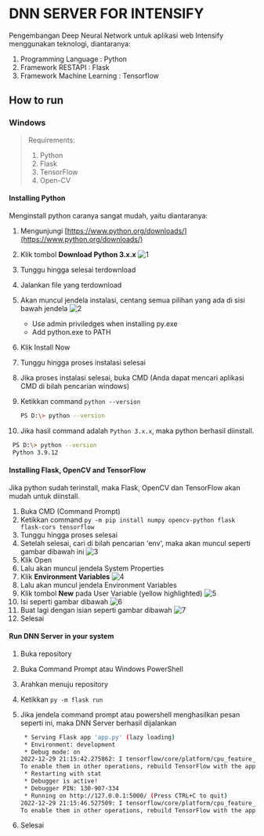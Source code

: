 # DNN SERVER FOR INTENSIFY

Pengembangan Deep Neural Network untuk aplikasi web Intensify menggunakan teknologi, diantaranya:

1. Programming Language : Python
2. Framework RESTAPI : Flask
3. Framework Machine Learning : Tensorflow

## How to run

### Windows

> Requirements:
>
> 1. Python
> 2. Flask
> 3. TensorFlow
> 4. Open-CV

#### Installing Python

Menginstall python caranya sangat mudah, yaitu diantaranya:

1. Mengunjungi [https://www.python.org/downloads/](https://www.python.org/downloads/)
2. Klik tombol **Download Python 3.x.x**
   ![1](tutorials/img/1.PNG "Text to show on mouseover")
3. Tunggu hingga selesai terdownload
4. Jalankan file yang terdownload
5. Akan muncul jendela instalasi, centang semua pilihan yang ada di sisi bawah jendela
   ![2](tutorials/img/2.PNG "Text to show on mouseover")
   * Use admin priviledges when installing py.exe
   * Add python.exe to PATH
6. Klik Install Now
7. Tunggu hingga proses instalasi selesai
8. Jika proses instalasi selesai, buka CMD (Anda dapat mencari aplikasi CMD di bilah pencarian windows)
9. Ketikkan command `python --version`

   ```bash
   PS D:\> python --version
   ```

10. Jika hasil command adalah `Python 3.x.x`, maka python berhasil diinstall.

  ```bash
   PS D:\> python --version
   Python 3.9.12
  ```

#### Installing Flask, OpenCV and TensorFlow

Jika python sudah terinstall, maka Flask, OpenCV dan TensorFlow akan mudah untuk diinstall.

1. Buka CMD (Command Prompt)
2. Ketikkan command `py -m pip install numpy opencv-python flask flask-cors tensorflow`
3. Tunggu hingga proses selesai
4. Setelah selesai, cari di bilah pencarian 'env', maka akan muncul seperti gambar dibawah ini
   ![3](tutorials/img/3.PNG "Text to show on mouseover")
5. Klik Open
6. Lalu akan muncul jendela System Properties
7. Klik **Environment Variables**
   ![4](tutorials/img/4.PNG "Text to show on mouseover")
8. Lalu akan muncul jendela Environment Variables
9. Klik tombol **New** pada User Variable (yellow highlighted)
    ![5](tutorials/img/5.PNG "Text to show on mouseover")
10. Isi seperti gambar dibawah
    ![6](tutorials/img/6.PNG "Text to show on mouseover")
11. Buat lagi dengan isian seperti gambar dibawah
    ![7](tutorials/img/7.PNG "Text to show on mouseover")
12. Selesai
  
#### Run DNN Server in your system

1. Buka repository
2. Buka Command Prompt atau Windows PowerShell
3. Arahkan menuju repository
4. Ketikkan `py -m flask run`
5. Jika jendela command prompt atau powershell menghasilkan pesan seperti ini, maka DNN Server berhasil dijalankan

   ```bash
    * Serving Flask app 'app.py' (lazy loading)
    * Environment: development
    * Debug mode: on
   2022-12-29 21:15:42.275862: I tensorflow/core/platform/cpu_feature_guard.cc:193] This TensorFlow binary is optimized with oneAPI Deep Neural Network Library (oneDNN) to use the following CPU instructions in performance-critical operations:  AVX AVX2
   To enable them in other operations, rebuild TensorFlow with the appropriate compiler flags.
    * Restarting with stat
    * Debugger is active!
    * Debugger PIN: 130-907-334
    * Running on http://127.0.0.1:5000/ (Press CTRL+C to quit)
   2022-12-29 21:15:46.527509: I tensorflow/core/platform/cpu_feature_guard.cc:193] This TensorFlow binary is optimized with oneAPI Deep Neural Network Library (oneDNN) to use the following CPU instructions in performance-critical operations:  AVX AVX2
   To enable them in other operations, rebuild TensorFlow with the appropriate compiler flags.
   ```

6. Selesai
